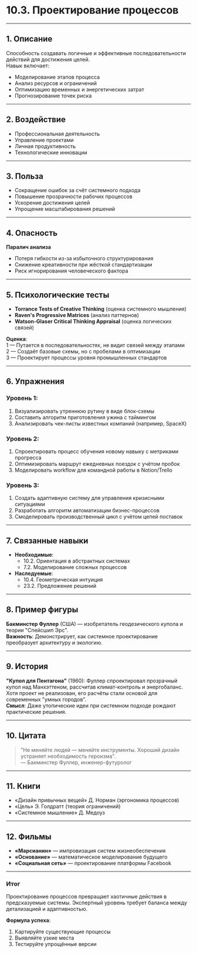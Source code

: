 # 10.3. Проектирование процессов

---

## 1. Описание
Способность создавать логичные и эффективные последовательности действий для достижения целей.  
Навык включает:
- Моделирование этапов процесса
- Анализ ресурсов и ограничений
- Оптимизацию временных и энергетических затрат
- Прогнозирование точек риска

---

## 2. Воздействие
- Профессиональная деятельность
- Управление проектами
- Личная продуктивность
- Технологические инновации

---

## 3. Польза
- Сокращение ошибок за счёт системного подхода
- Повышение прозрачности рабочих процессов
- Ускорение достижения целей
- Упрощение масштабирования решений

---

## 4. Опасность
**Паралич анализа**  
- Потеря гибкости из-за избыточного структурирования
- Снижение креативности при жёсткой стандартизации
- Риск игнорирования человеческого фактора

---

## 5. Психологические тесты
- **Torrance Tests of Creative Thinking** (оценка системного мышления)
- **Raven's Progressive Matrices** (анализ паттернов)
- **Watson-Glaser Critical Thinking Appraisal** (оценка логических связей)

**Оценка**:  
1 — Путается в последовательностях, не видит связей между этапами  
2 — Создаёт базовые схемы, но с пробелами в оптимизации  
3 — Проектирует процессы уровня промышленных стандартов

---

## 6. Упражнения

### Уровень 1:
1. Визуализировать утреннюю рутину в виде блок-схемы
2. Составить алгоритм приготовления ужина с таймингом
3. Анализировать чек-листы известных компаний (например, SpaceX)

### Уровень 2:
1. Спроектировать процесс обучения новому навыку с метриками прогресса
2. Оптимизировать маршрут ежедневных поездок с учётом пробок
3. Моделировать workflow для командной работы в Notion/Trello

### Уровень 3:
1. Создать адаптивную систему для управления кризисными ситуациями
2. Разработать алгоритм автоматизации бизнес-процессов
3. Смоделировать производственный цикл с учётом цепей поставок

---

## 7. Связанные навыки
- **Необходимые**:  
  - 10.2. Ориентация в абстрактных системах  
  - 7.2. Моделирование сложных процессов  
- **Наследуемые**:  
  - 10.4. Геометрическая интуиция  
  - 23.2. Предложение решений  

---

## 8. Пример фигуры
**Бакминстер Фуллер** (США) — изобретатель геодезического купола и теории "Спейсшип Эрс".  
**Важность**: Демонстрирует, как системное проектирование преобразует архитектуру и экологию.

---

## 9. История
**"Купол для Пентагона"** (1960): Фуллер спроектировал прозрачный купол над Манхэттеном, рассчитав климат-контроль и энергобаланс. Хотя проект не реализован, его расчёты стали основой для современных "умных городов".  
**Смысл**: Даже утопические идеи при системном подходе рождают практические решения.

---

## 10. Цитата
> "Не меняйте людей — меняйте инструменты. Хороший дизайн устраняет необходимость героизма".  
> — Бакминстер Фуллер, инженер-футуролог

---

## 11. Книги
- «Дизайн привычных вещей» Д. Норман (эргономика процессов)
- «Цель» Э. Голдратт (теория ограничений)
- «Системное мышление» Д. Медоуз

---

## 12. Фильмы
- **«Марсианин»** — импровизация систем жизнеобеспечения
- **«Основание»** — математическое моделирование будущего
- **«Социальная сеть»** — проектирование платформы Facebook

---

### **Итог**  
Проектирование процессов превращает хаотичные действия в предсказуемые системы. Экспертный уровень требует баланса между детализацией и адаптивностью.

**Формула успеха**:  
1. Картируйте существующие процессы  
2. Выявляйте узкие места  
3. Тестируйте упрощённые версии  
